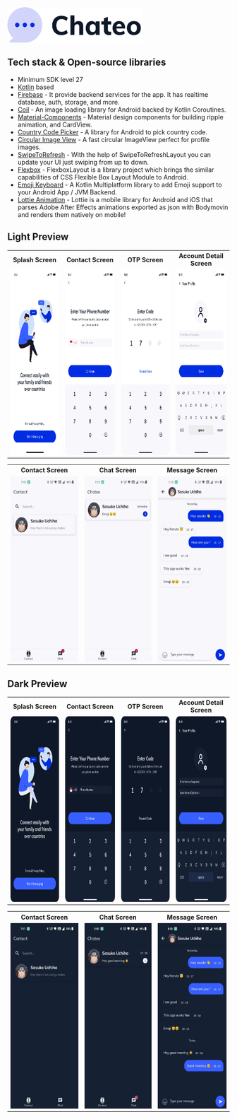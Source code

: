 <img src="/preview/chateo_logo.svg" height="80px">

## Tech stack & Open-source libraries

- Minimum SDK level 27
- [Kotlin](https://kotlinlang.org/) based
- [Firebase](https://firebase.google.com/) - It provide backend services for the app. It has realtime database, auth, storage, and more.
- [Coil](https://coil-kt.github.io/coil/compose/) - An image loading library for Android backed by Kotlin Coroutines.
- [Material-Components](https://github.com/material-components/material-components-android) - Material design components for building ripple animation, and CardView.
- [Country Code Picker](https://github.com/hbb20/CountryCodePickerProject) - A library for Android to pick country code.
- [Circular Image View](https://github.com/hbb20/CountryCodePickerProject) - A fast circular ImageView perfect for profile images.
- [SwipeToRefresh](https://developer.android.com/jetpack/androidx/releases/swiperefreshlayout/) - With the help of SwipeToRefreshLayout you can update your UI just swiping from up to down.
- [Flexbox](https://github.com/google/flexbox-layout) - FlexboxLayout is a library project which brings the similar capabilities of CSS Flexible Box Layout Module to Android.
- [Emoji Keyboard](https://github.com/vanniktech/Emoji) - A Kotlin Multiplatform library to add Emoji support to your Android App / JVM Backend.
- [Lottie Animation](https://github.com/airbnb/lottie-android) - Lottie is a mobile library for Android and iOS that parses Adobe After Effects animations exported as json with Bodymovin and renders them natively on mobile!

## Light Preview

 <table>
  <tr>
    <th>Splash Screen</th>
    <th>Contact Screen</th>
    <th>OTP Screen</th>
    <th>Account Detail Screen</th>
  </tr>
  <tr>
    <td><img src="/preview/splash_screen.png" width="200px" height="420px"></td>
    <td><img src="/preview/verification_screen.png" width="200px" height="420px"></td>
    <td><img src="/preview/verification_screen_two.png" width="200px" height="420px"></td>
    <td><img src="/preview/account_details.png" width="200px" height="420px"></td>
  </tr>
</table>

<table>
  <tr>
    <th>Contact Screen</th>
    <th>Chat Screen</th>
    <th>Message Screen</th>
  </tr>
  <tr>
    <td><img src="/preview/contact_fragment.jpeg" width="200px" height="420px"></td>
    <td><img src="/preview/chat_fragment.jpeg" width="200px" height="420px"></td>
    <td><img src="/preview/message_activity.jpeg" width="200px" height="420px"></td>
  </tr>
</table>


## Dark Preview

<table>
  <tr>
    <th>Splash Screen</th>
    <th>Contact Screen</th>
    <th>OTP Screen</th>
    <th>Account Detail Screen</th>
  </tr>
  <tr>
    <td><img src="/preview/splash_screen_dark.png" width="200px" height="420px"></td>
    <td><img src="/preview/verification_screen_dark.png" width="200px" height="420px"></td>
    <td><img src="/preview/verification_screen_two_dark.png" width="200px" height="420px"></td>
    <td><img src="/preview/account_details_dark.png" width="200px" height="420px"></td>
  </tr>
</table>

<table>
  <tr>
    <th>Contact Screen</th>
    <th>Chat Screen</th>
    <th>Message Screen</th>
  </tr>
  <tr>
    <td><img src="/preview/contact_fragment_dark.jpeg" width="200px" height="420px"></td>
    <td><img src="/preview/chat_fragment_dark.jpeg" width="200px" height="420px"></td>
    <td><img src="/preview/message_activity_dark.jpeg" width="200px" height="420px"></td>
  </tr>
</table>
